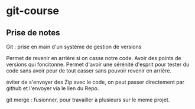 # git-course
## Prise de notes
Git : prise en main d'un système de gestion de versions

Permet de revenir en arrière si on casse notre code.
Avoir des points de versions qui foncitonne.
Permet d'avoir une sérénité d'esprit pour tester du code sans avoir peur de tout casser sans pouvoir revenir en arrière.

éviter de s'envoyer des Zip avec le code, on peut passer directement par github et l'envoyer via le lien du Repo.

git merge : fusionner, pour travailler à plusieurs sur le meme projet.
